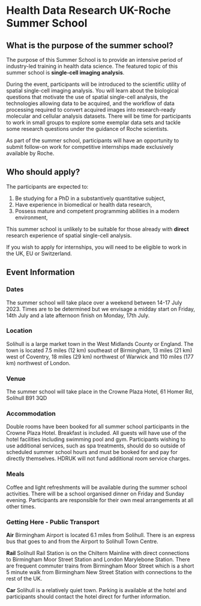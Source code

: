 # Health Data Research UK-Roche Summer School 

## What is the purpose of the summer school?

The purpose of this Summer School is to provide an intensive period of industry-led training in health data science. The featured topic of this summer school is **single-cell imaging analysis**. 

During the event, participants will be introduced to the scientific utility of spatial single-cell imaging analysis. You will learn about the biological questions that motivate the use of spatial single-cell analysis, the technologies allowing data to be acquired, and the workflow of data processing required to convert acquired images into research-ready molecular and cellular analysis datasets. There will be time for participants to work in small groups to explore some exemplar data sets and tackle some research questions under the guidance of Roche scientists.

As part of the summer school, participants will have an opportunity to submit follow-on work for competitive internships made exclusively available by Roche.

## Who should apply?

The participants are expected to:

1. Be studying for a PhD in a substantively quantitative subject,
2. Have experience in biomedical or health data research,
3. Possess mature and competent programming abilities in a modern environment,

This summer school is unlikely to be suitable for those already with **direct** research experience of spatial single-cell analysis. 

If you wish to apply for internships, you will need to be eligible to work in the UK, EU or Switzerland.

## Event Information

### Dates

The summer school will take place over a weekend between 14-17 July 2023. Times are to be determined but we envisage a midday start on Friday, 14th July and a late afternoon finish on Monday, 17th July.

### Location

Solihull is a large market town in the West Midlands County or England. The town is located 7.5 miles (12 km) southeast of Birmingham, 13 miles (21 km) west of Coventry, 18 miles (29 km) northwest of Warwick and 110 miles (177 km) northwest of London.

### Venue

The summer school will take place in the Crowne Plaza Hotel, 61 Homer Rd, Solihull B91 3QD

### Accommodation

Double rooms have been booked for all summer school participants in the Crowne Plaza Hotel. Breakfast is included. All guests will have use of the hotel facilities including swimming pool and gym. Participants wishing to use additional services, such as spa treatments, should do so outside of scheduled summer school hours and must be booked for and pay for directly themselves. HDRUK will not fund additional room service charges.

### Meals

Coffee and light refreshments will be available during the summer school activities. There will be a school organised dinner on Friday and Sunday evening. Participants are responsible for their own meal arrangements at all other times.

### Getting Here - Public Transport 

**Air** Birmingham Airport is located 6.1 miles from Solihull. There is an express bus that goes to and from the Airport to Solihull Town Centre.

**Rail** Solihull Rail Station is on the Chiltern Mainline with direct connections to Birmingham Moor Street Station and London Marylebone Station. There are frequent commuter trains from Birmingham Moor Street which is a short 5 minute walk from Birmingham New Street Station with connections to the rest of the UK.

**Car** Solihull is a relatively quiet town. Parking is available at the hotel and participants should contact the hotel direct for further information.









